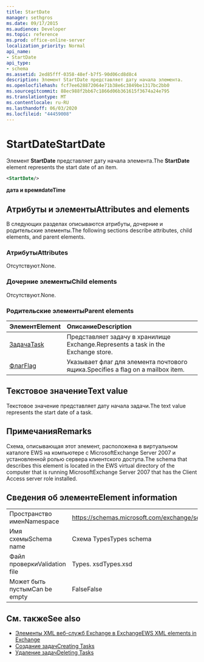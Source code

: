 ```yaml
---
title: StartDate
manager: sethgros
ms.date: 09/17/2015
ms.audience: Developer
ms.topic: reference
ms.prod: office-online-server
localization_priority: Normal
api_name:
- StartDate
api_type:
- schema
ms.assetid: 2ed85fff-0358-48ef-b7f5-90d06cd8d8c4
description: Элемент StartDate представляет дату начала элемента.
ms.openlocfilehash: fcf7ee628872064e71b38e6c3849be1317bc2bb0
ms.sourcegitcommit: 88ec988f2bb67c1866d06b361615f3674a24e795
ms.translationtype: MT
ms.contentlocale: ru-RU
ms.lasthandoff: 06/03/2020
ms.locfileid: "44459008"
---
```

# <a name="startdate"></a><span data-ttu-id="ef198-103">StartDate</span><span class="sxs-lookup"><span data-stu-id="ef198-103">StartDate</span></span>

<span data-ttu-id="ef198-104">Элемент **StartDate** представляет дату начала элемента.</span><span class="sxs-lookup"><span data-stu-id="ef198-104">The **StartDate** element represents the start date of an item.</span></span> 
  
```xml
<StartDate/>
```

<span data-ttu-id="ef198-105">**дата и время**</span><span class="sxs-lookup"><span data-stu-id="ef198-105">**dateTime**</span></span>

## <a name="attributes-and-elements"></a><span data-ttu-id="ef198-106">Атрибуты и элементы</span><span class="sxs-lookup"><span data-stu-id="ef198-106">Attributes and elements</span></span>

<span data-ttu-id="ef198-107">В следующих разделах описываются атрибуты, дочерние и родительские элементы.</span><span class="sxs-lookup"><span data-stu-id="ef198-107">The following sections describe attributes, child elements, and parent elements.</span></span>
  
### <a name="attributes"></a><span data-ttu-id="ef198-108">Атрибуты</span><span class="sxs-lookup"><span data-stu-id="ef198-108">Attributes</span></span>

<span data-ttu-id="ef198-109">Отсутствуют.</span><span class="sxs-lookup"><span data-stu-id="ef198-109">None.</span></span>
  
### <a name="child-elements"></a><span data-ttu-id="ef198-110">Дочерние элементы</span><span class="sxs-lookup"><span data-stu-id="ef198-110">Child elements</span></span>

<span data-ttu-id="ef198-111">Отсутствуют.</span><span class="sxs-lookup"><span data-stu-id="ef198-111">None.</span></span>
  
### <a name="parent-elements"></a><span data-ttu-id="ef198-112">Родительские элементы</span><span class="sxs-lookup"><span data-stu-id="ef198-112">Parent elements</span></span>

|<span data-ttu-id="ef198-113">**Элемент**</span><span class="sxs-lookup"><span data-stu-id="ef198-113">**Element**</span></span>|<span data-ttu-id="ef198-114">**Описание**</span><span class="sxs-lookup"><span data-stu-id="ef198-114">**Description**</span></span>|
|:-----|:-----|
|[<span data-ttu-id="ef198-115">Задача</span><span class="sxs-lookup"><span data-stu-id="ef198-115">Task</span></span>](task.md) <br/> |<span data-ttu-id="ef198-116">Представляет задачу в хранилище Exchange.</span><span class="sxs-lookup"><span data-stu-id="ef198-116">Represents a task in the Exchange store.</span></span>  <br/> |
|[<span data-ttu-id="ef198-117">Флаг</span><span class="sxs-lookup"><span data-stu-id="ef198-117">Flag</span></span>](flag.md) <br/> |<span data-ttu-id="ef198-118">Указывает флаг для элемента почтового ящика.</span><span class="sxs-lookup"><span data-stu-id="ef198-118">Specifies a flag on a mailbox item.</span></span>  <br/> |
   
## <a name="text-value"></a><span data-ttu-id="ef198-119">Текстовое значение</span><span class="sxs-lookup"><span data-stu-id="ef198-119">Text value</span></span>

<span data-ttu-id="ef198-120">Текстовое значение представляет дату начала задачи.</span><span class="sxs-lookup"><span data-stu-id="ef198-120">The text value represents the start date of a task.</span></span>
  
## <a name="remarks"></a><span data-ttu-id="ef198-121">Примечания</span><span class="sxs-lookup"><span data-stu-id="ef198-121">Remarks</span></span>

<span data-ttu-id="ef198-122">Схема, описывающая этот элемент, расположена в виртуальном каталоге EWS на компьютере с MicrosoftExchange Server 2007 и установленной ролью сервера клиентского доступа.</span><span class="sxs-lookup"><span data-stu-id="ef198-122">The schema that describes this element is located in the EWS virtual directory of the computer that is running MicrosoftExchange Server 2007 that has the Client Access server role installed.</span></span>
  
## <a name="element-information"></a><span data-ttu-id="ef198-123">Сведения об элементе</span><span class="sxs-lookup"><span data-stu-id="ef198-123">Element information</span></span>

|||
|:-----|:-----|
|<span data-ttu-id="ef198-124">Пространство имен</span><span class="sxs-lookup"><span data-stu-id="ef198-124">Namespace</span></span>  <br/> |https://schemas.microsoft.com/exchange/services/2006/types  <br/> |
|<span data-ttu-id="ef198-125">Имя схемы</span><span class="sxs-lookup"><span data-stu-id="ef198-125">Schema name</span></span>  <br/> |<span data-ttu-id="ef198-126">Схема Types</span><span class="sxs-lookup"><span data-stu-id="ef198-126">Types schema</span></span>  <br/> |
|<span data-ttu-id="ef198-127">Файл проверки</span><span class="sxs-lookup"><span data-stu-id="ef198-127">Validation file</span></span>  <br/> |<span data-ttu-id="ef198-128">Types. xsd</span><span class="sxs-lookup"><span data-stu-id="ef198-128">Types.xsd</span></span>  <br/> |
|<span data-ttu-id="ef198-129">Может быть пустым</span><span class="sxs-lookup"><span data-stu-id="ef198-129">Can be empty</span></span>  <br/> |<span data-ttu-id="ef198-130">False</span><span class="sxs-lookup"><span data-stu-id="ef198-130">False</span></span>  <br/> |
   
## <a name="see-also"></a><span data-ttu-id="ef198-131">См. также</span><span class="sxs-lookup"><span data-stu-id="ef198-131">See also</span></span>

- [<span data-ttu-id="ef198-132">Элементы XML веб-служб Exchange в Exchange</span><span class="sxs-lookup"><span data-stu-id="ef198-132">EWS XML elements in Exchange</span></span>](ews-xml-elements-in-exchange.md)
- [<span data-ttu-id="ef198-133">Создание задач</span><span class="sxs-lookup"><span data-stu-id="ef198-133">Creating Tasks</span></span>](https://msdn.microsoft.com/library/0ef97334-e8a0-4f67-a23a-dd9e2bbad49f%28Office.15%29.aspx)
- [<span data-ttu-id="ef198-134">Удаление задач</span><span class="sxs-lookup"><span data-stu-id="ef198-134">Deleting Tasks</span></span>](https://msdn.microsoft.com/library/a3d7e25f-8a35-4901-b1d9-d31f418ab340%28Office.15%29.aspx)

